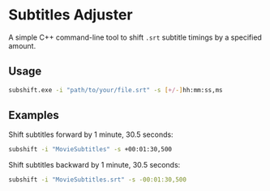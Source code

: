 # Subtitles Adjuster

A simple C++ command-line tool to shift `.srt` subtitle timings by a specified amount.

## Usage

```bash
subshift.exe -i "path/to/your/file.srt" -s [+/-]hh:mm:ss,ms
```
## Examples

Shift subtitles forward by 1 minute, 30.5 seconds:
```bash
subshift -i "MovieSubtitles" -s +00:01:30,500
```
Shift subtitles backward by 1 minute, 30.5 seconds:
```bash
subshift -i "MovieSubtitles.srt" -s -00:01:30,500
```

